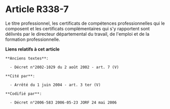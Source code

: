 # Article R338-7

Le titre professionnel, les certificats de compétences professionnelles qui le composent et les certificats complémentaires
qui s'y rapportent sont délivrés par le directeur départemental du travail, de l'emploi et de la formation professionnelle.

**Liens relatifs à cet article**

	**Anciens textes**:

	  - Décret n°2002-1029 du 2 août 2002 - art. 7 (V)

	**Cité par**:

	  - Arrêté du 1 juin 2004 - art. 3 ter (V)

	**Codifié par**:

	  - Décret n°2006-583 2006-05-23 JORF 24 mai 2006
